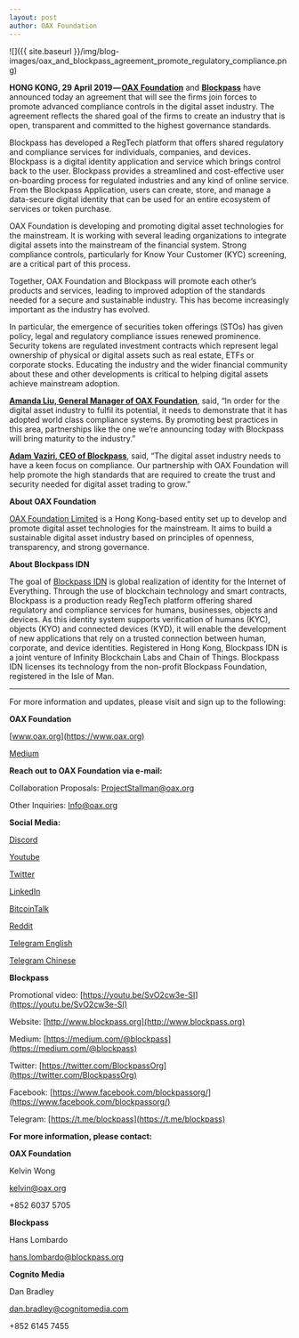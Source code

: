 ```yaml
---
layout: post
author: OAX Foundation
---
```


![]({{ site.baseurl }}/img/blog-images/oax_and_blockpass_agreement_promote_regulatory_compliance.png)

**HONG KONG, 29 April 2019 —** [**OAX Foundation**](https://www.oax.org/en) and [**Blockpass**](https://www.blockpass.org) have announced today an agreement that will see the firms join forces to promote advanced compliance controls in the digital asset industry. The agreement reflects the shared goal of the firms to create an industry that is open, transparent and committed to the highest governance standards.

Blockpass has developed a RegTech platform that offers shared regulatory and compliance services for individuals, companies, and devices. Blockpass is a digital identity application and service which brings control back to the user. Blockpass provides a streamlined and cost-effective user on-boarding process for regulated industries and any kind of online service. From the Blockpass Application, users can create, store, and manage a data-secure digital identity that can be used for an entire ecosystem of services or token purchase.

OAX Foundation is developing and promoting digital asset technologies for the mainstream. It is working with several leading organizations to integrate digital assets into the mainstream of the financial system. Strong compliance controls, particularly for Know Your Customer (KYC) screening, are a critical part of this process.

Together, OAX Foundation and Blockpass will promote each other’s products and services, leading to improved adoption of the standards needed for a secure and sustainable industry. This has become increasingly important as the industry has evolved.

In particular, the emergence of securities token offerings (STOs) has given policy, legal and regulatory compliance issues renewed prominence. Security tokens are regulated investment contracts which represent legal ownership of physical or digital assets such as real estate, ETFs or corporate stocks. Educating the industry and the wider financial community about these and other developments is critical to helping digital assets achieve mainstream adoption.

[**Amanda Liu, General Manager of OAX Foundation**](https://www.linkedin.com/in/amanda-liu-57934561/), said, “In order for the digital asset industry to fulfil its potential, it needs to demonstrate that it has adopted world class compliance systems. By promoting best practices in this area, partnerships like the one we’re announcing today with Blockpass will bring maturity to the industry.”

[**Adam Vaziri, CEO of Blockpass**](https://www.linkedin.com/in/adamvaziri/), said, “The digital asset industry needs to have a keen focus on compliance. Our partnership with OAX Foundation will help promote the high standards that are required to create the trust and security needed for digital asset trading to grow.”

**About OAX Foundation**

[OAX Foundation Limited](https://www.oax.org/en) is a Hong Kong-based entity set up to develop and promote digital asset technologies for the mainstream. It aims to build a sustainable digital asset industry based on principles of openness, transparency, and strong governance.

**About Blockpass IDN**

The goal of [Blockpass IDN](https://www.blockpass.org) is global realization of identity for the Internet of Everything. Through the use of blockchain technology and smart contracts, Blockpass is a production ready RegTech platform offering shared regulatory and compliance services for humans, businesses, objects and devices. As this identity system supports verification of humans (KYC), objects (KYO) and connected devices (KYD), it will enable the development of new applications that rely on a trusted connection between human, corporate, and device identities. Registered in Hong Kong, Blockpass IDN is a joint venture of Infinity Blockchain Labs and Chain of Things. Blockpass IDN licenses its technology from the non-profit Blockpass Foundation, registered in the Isle of Man.

---

For more information and updates, please visit and sign up to the following:

**OAX Foundation**

[www.oax.org](https://www.oax.org)

[Medium](https://medium.com/@OAX_Foundation)  
  

**Reach out to OAX Foundation via e-mail:**

Collaboration Proposals: [ProjectStallman@oax.org](ProjectStallman@oax.org)

Other Inquiries: [Info@oax.org](Info@oax.org)

**Social Media:**

[Discord](https://discordapp.com/invite/ZH5YHkb)

[Youtube](https://bit.ly/2Bvsk73)

[Twitter](https://twitter.com/OAX_Foundation)

[LinkedIn](https://www.linkedin.com/company/oax-foundation/)

[BitcoinTalk](http://bitcointalk.org/index.php?topic=1943946)

[Reddit](https://www.reddit.com/r/OpenANX/)

[Telegram English](https://t.me/openanxteam)

[Telegram Chinese](https://t.me/oax_cn)

**Blockpass**

Promotional video: [https://youtu.be/SvO2cw3e-SI](https://youtu.be/SvO2cw3e-SI)

Website: [http://www.blockpass.org](http://www.blockpass.org)

Medium: [https://medium.com/@blockpass](https://medium.com/@blockpass)

Twitter: [https://twitter.com/BlockpassOrg](https://twitter.com/BlockpassOrg)

Facebook: [https://www.facebook.com/blockpassorg/](https://www.facebook.com/blockpassorg/)

Telegram: [https://t.me/blockpass](https://t.me/blockpass)

**For more information, please contact:**

**OAX Foundation**

Kelvin Wong

[kelvin@oax.org](kelvin@oax.org)

+852 6037 5705

**Blockpass**

Hans Lombardo

[hans.lombardo@blockpass.org](hans.lombardo@blockpass.org)

**Cognito Media**

Dan Bradley

[dan.bradley@cognitomedia.com](dan.bradley@cognitomedia.com)

+852 6145 7455